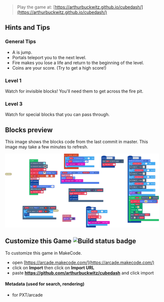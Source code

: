  
> Play the game at: [https://arthurbuckwitz.github.io/cubedash/](https://arthurbuckwitz.github.io/cubedash/)

## Hints and Tips

### General Tips

- A is jump.
- Portals teleport you to the next level.
- Fire makes you lose a life and return to the beginning of the level.
- Coins are your score. (Try to get a high score!)

### Level 1

Watch for invisible blocks! You'll need them to get across the fire pit.

### Level 3

Watch for special blocks that you can pass through.

## Blocks preview

This image shows the blocks code from the last commit in master.
This image may take a few minutes to refresh.

![A rendered view of the blocks](https://github.com/arthurbuckwitz/cubedash/raw/master/.github/makecode/blocks.png)

## Customize this Game ![Build status badge](https://github.com/arthurbuckwitz/cubedash/workflows/MakeCode/badge.svg)

To customize this game in MakeCode.

* open [https://arcade.makecode.com/](https://arcade.makecode.com/)
* click on **Import** then click on **Import URL**
* paste **https://github.com/arthurbuckwitz/cubedash** and click import

#### Metadata (used for search, rendering)

* for PXT/arcade
<script src="https://makecode.com/gh-pages-embed.js"></script><script>makeCodeRender("{{ site.makecode.home_url }}", "{{ site.github.owner_name }}/{{ site.github.repository_name }}");</script>
